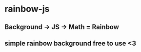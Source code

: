 # rainbow-js

Background -> JS -> Math = Rainbow
-----
simple rainbow background 
free to use <3
-----
